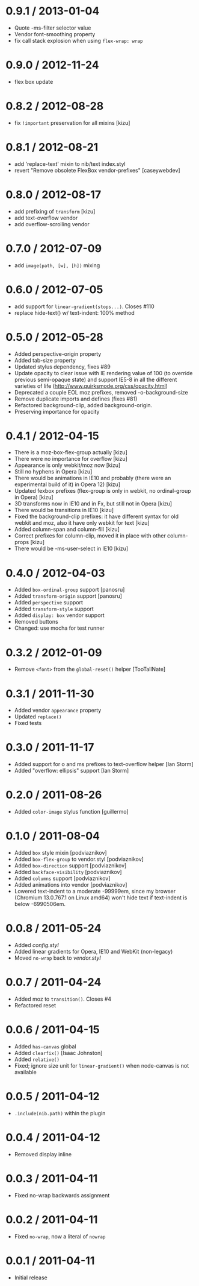 
0.9.1 / 2013-01-04 
==================

  * Quote -ms-filter selector value
  * Vendor font-smoothing property
  * fix call stack explosion when using `flex-wrap: wrap`

0.9.0 / 2012-11-24 
==================

  * flex box update

0.8.2 / 2012-08-28 
==================

  * fix `!important` preservation for all mixins [kizu]

0.8.1 / 2012-08-21 
==================

  * add 'replace-text' mixin to nib/text index.styl
  * revert "Remove obsolete FlexBox vendor-prefixes" [caseywebdev]

0.8.0 / 2012-08-17 
==================

  * add prefixing of `transform` [kizu]
  * add text-overflow vendor
  * add overflow-scrolling vendor

0.7.0 / 2012-07-09 
==================

  * add `image(path, [w], [h])` mixing

0.6.0 / 2012-07-05 
==================

  * add support for `linear-gradient(stops...)`. Closes #110
  * replace hide-text() w/ text-indent: 100% method

0.5.0 / 2012-05-28 
==================

  * Added perspective-origin property
  * Added tab-size property
  * Updated stylus dependency, fixes #89
  * Update opacity to clear issue with IE rendering value of 100 (to override previous semi-opaque state) and support IE5-8 in all the different varieties of life (http://www.quirksmode.org/css/opacity.html)
  * Deprecated a couple EOL moz prefixes, removed -o-background-size
  * Remove duplicate imports and defines (fixes #81)
  * Refactored background-clip, added background-origin.
  * Preserving importance for opacity

0.4.1 / 2012-04-15 
==================

  * There is a moz-box-flex-group actually [kizu]
  * There were no importance for overflow [kizu]
  * Appearance is only webkit/moz now [kizu]
  * Still no hyphens in Opera [kizu]
  * There would be animations in IE10 and probably (there were an experimental build of it) in Opera 12) [kizu]
  * Updated fexbox prefixes (flex-group is only in webkit, no ordinal-group in Opera) [kizu]
  * 3D transforms now in IE10 and in Fx, but still not in Opera [kizu]
  * There would be transitions in IE10 [kizu]
  * Fixed the background-clip prefixes: it have different syntax for old webkit and moz, also it have only webkit for text [kizu]
  * Added column-span and column-fill [kizu]
  * Correct prefixes for column-clip, moved it in place with other column- props [kizu]
  * There would be -ms-user-select in IE10 [kizu]
 
0.4.0 / 2012-04-03 
==================

  * Added `box-ordinal-group` support [panosru]
  * Added `transform-origin` support [panosru]
  * Added `perspective` support
  * Added `transform-style` support
  * Added `display: box` vendor support
  * Removed buttons
  * Changed: use mocha for test runner

0.3.2 / 2012-01-09 
==================

  * Remove `<font>` from the `global-reset()` helper [TooTallNate]

0.3.1 / 2011-11-30 
==================

  * Added vendor `appearance` property
  * Updated `replace()`
  * Fixed tests

0.3.0 / 2011-11-17 
==================

  * Added support for o and ms prefixes to text-overflow helper [Ian Storm]
  * Added "overflow: ellipsis" support [Ian Storm]

0.2.0 / 2011-08-26 
==================

  * Added `color-image` stylus function [guillermo]

0.1.0 / 2011-08-04 
==================

  * Added `box` style mixin [podviaznikov]
  * Added `box-flex-group` to vendor.styl [podviaznikov]
  * Added `box-direction` support [podviaznikov]
  * Added `backface-visibility` [podviaznikov]
  * Added `columns` support [podviaznikov]
  * Added animations into vendor [podviaznikov]
  * Lowered text-indent to a moderate -99999em, since my browser (Chromium 13.0.767.1 on Linux amd64) won't hide text if text-indent is below -6990506em.

0.0.8 / 2011-05-24 
==================

  * Added _config.styl_
  * Added linear gradients for Opera, IE10 and WebKit (non-legacy)
  * Moved `no-wrap` back to _vendor.styl_

0.0.7 / 2011-04-24 
==================

  * Added moz to `transition()`. Closes #4
  * Refactored reset

0.0.6 / 2011-04-15 
==================

  * Added `has-canvas` global
  * Added `clearfix()` [Isaac Johnston]
  * Added `relative()`
  * Fixed; ignore size unit for `linear-gradient()` when node-canvas is not available

0.0.5 / 2011-04-12 
==================

  * `.include(nib.path)` within the plugin

0.0.4 / 2011-04-12 
==================

  * Removed display inline

0.0.3 / 2011-04-11 
==================

  * Fixed no-wrap backwards assignment

0.0.2 / 2011-04-11 
==================

  * Fixed `no-wrap`, now a literal of `nowrap`

0.0.1 / 2011-04-11 
==================

  * Initial release
